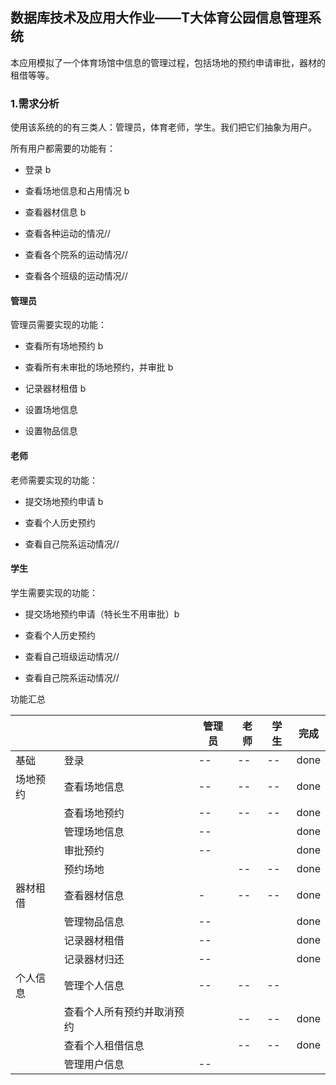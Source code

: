 ## 数据库技术及应用大作业——T大体育公园信息管理系统

本应用模拟了一个体育场馆中信息的管理过程，包括场地的预约申请审批，器材的租借等等。

### 1.需求分析

使用该系统的的有三类人：管理员，体育老师，学生。我们把它们抽象为用户。

所有用户都需要的功能有：

* 登录 b 

* 查看场地信息和占用情况 b

* 查看器材信息 b

* 查看各种运动的情况//

* 查看各个院系的运动情况//

* 查看各个班级的运动情况//

#### 管理员

管理员需要实现的功能：

* 查看所有场地预约 b

* 查看所有未审批的场地预约，并审批 b

* 记录器材租借 b

* 设置场地信息 

* 设置物品信息

#### 老师

老师需要实现的功能：

* 提交场地预约申请 b

* 查看个人历史预约

* 查看自己院系运动情况//

#### 学生

学生需要实现的功能：

- 提交场地预约申请（特长生不用审批）b

- 查看个人历史预约

- 查看自己班级运动情况//

- 查看自己院系运动情况//

功能汇总

|      |               | 管理员 | 老师  | 学生  | 完成   |
| ---- | ------------- | --- | --- | --- | ---- |
| 基础   | 登录            | --  | --  | --  | done |
| 场地预约 | 查看场地信息        | --  | --  | --  | done |
|      | 查看场地预约        | --  | --  | --  | done |
|      | 管理场地信息        | --  |     |     | done |
|      | 审批预约          | --  |     |     | done |
|      | 预约场地          |     | --  | --  | done |
| 器材租借 | 查看器材信息        | -   | --  | --  | done |
|      | 管理物品信息        | --  |     |     | done |
|      | 记录器材租借        | --  |     |     | done |
|      | 记录器材归还        | --  |     |     | done |
| 个人信息 | 管理个人信息        | --  | --  | --  |      |
|      | 查看个人所有预约并取消预约 |     | --  | --  | done |
|      | 查看个人租借信息      |     | --  | --  | done |
|      | 管理用户信息        | --  |     |     |      |
